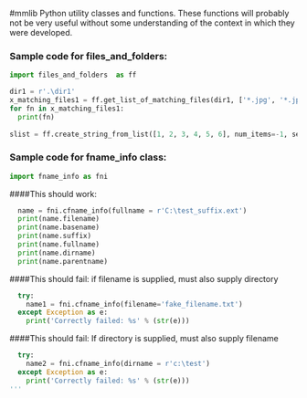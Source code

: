 #mmlib
Python utility classes and functions. 
These functions will probably not be very useful without some understanding of the context in which they were developed.


### Sample code for files_and_folders:

```python
import files_and_folders  as ff

dir1 = r'.\dir1'
x_matching_files1 = ff.get_list_of_matching_files(dir1, ['*.jpg', '*.jpeg', '*.j2k', '*.png'], return_full_path=False)
for fn in x_matching_files1:
  print(fn)
    
slist = ff.create_string_from_list([1, 2, 3, 4, 5, 6], num_items=-1, separator = '--')
```


### Sample code for fname_info class:

```python
import fname_info as fni
```

####This should work:

```python
  name = fni.cfname_info(fullname = r'C:\test_suffix.ext')
  print(name.filename)
  print(name.basename)
  print(name.suffix)
  print(name.fullname)
  print(name.dirname)
  print(name.parentname)
```

####This should fail: if filename is supplied, must also supply directory

```python
  try:
    name1 = fni.cfname_info(filename='fake_filename.txt')
  except Exception as e:
    print('Correctly failed: %s' % (str(e)))
```

####This should fail: If directory is supplied, must also supply filename

```python
  try:
    name2 = fni.cfname_info(dirname = r'c:\test')
  except Exception as e:
    print('Correctly failed: %s' % (str(e)))
'''
